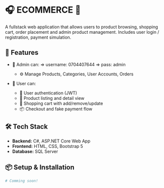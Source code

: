 
# 🎧 ECOMMERCE 🎵

A fullstack web application that allows users to product browsing, shopping cart, order placement and admin product management.
Includes user login / registration, payment simulation.


## 🚀 Features

- 👤 Admin can:
  => username: 0704407644
  => pass: admin
  - ⚙️ Manage Products, Categories, User Accounts, Orders

- 🧑 User can:
  - 🔐 User authentication (JWT)
  - 🛒 Product listing and detail view
  - 🧺 Shopping cart with add/remove/update
  - 📦 Checkout and fake payment flow


## 🛠️ Tech Stack

- **Backend:** C#, ASP.NET Core Web App
- **Frontend:** HTML, CSS, Bootstrap 5
- **Database:** SQL Server


## 📦 Setup & Installation

```bash
# Comming soon!
